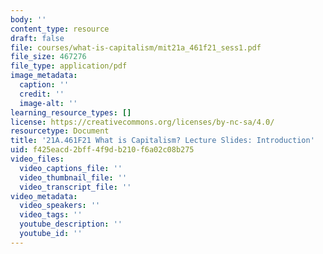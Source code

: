 ```yaml
---
body: ''
content_type: resource
draft: false
file: courses/what-is-capitalism/mit21a_461f21_sess1.pdf
file_size: 467276
file_type: application/pdf
image_metadata:
  caption: ''
  credit: ''
  image-alt: ''
learning_resource_types: []
license: https://creativecommons.org/licenses/by-nc-sa/4.0/
resourcetype: Document
title: '21A.461F21 What is Capitalism? Lecture Slides: Introduction'
uid: f425eacd-2bff-4f9d-b210-f6a02c08b275
video_files:
  video_captions_file: ''
  video_thumbnail_file: ''
  video_transcript_file: ''
video_metadata:
  video_speakers: ''
  video_tags: ''
  youtube_description: ''
  youtube_id: ''
---
```

